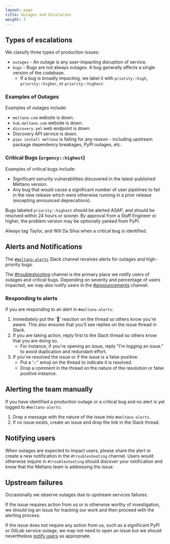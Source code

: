 ```yaml
---
layout: page
title: Outages and Escalation
weight: 3
---
```


## Types of escalations

We classify three types of production issues:

- `outages` - An outage is any user-impacting disruption of service.
- `bugs` - Bugs are not always outages. A bug generally affects a single version of the codebase.
  - If a bug is broadly impacting, we label it with `priority::high`, `priority::higher`, or `priority::highest`.

### Examples of Outages

Examples of outages include:

- `meltano.com` website is down.
- `hub.meltano.com` website is down.
- `discovery.yml` web endpoint is down.
- Discovery API service is down.
- `pipx install meltano` is failing for any reason - including upstream package dependency breakages, PyPI outages, etc.

### Critical Bugs (`urgency::highest`)

Examples of critical bugs include:

- Significant security vulnerabilities discovered in the latest-published Meltano version.
- Any bug that would cause a significant number of user pipelines to fail in the new release which were otherwise running in a prior release (excepting announced deprecations).

Bugs labeled `priority::highest` should be alerted ASAP, and should be resolved within 24 hours or sooner. By approval from a Staff Engineer or higher, the problem version may be optionally yanked from PyPI.

Always tag Taylor, and Will Da Silva when a critical bug is identified.

## Alerts and Notifications

The [`#meltano-alerts`](https://meltano.slack.com/archives/C0320DQTKV5) Slack channel receives alerts for outages and high-priority bugs.

The [#troubleshooting](https://meltano.slack.com/archives/C01TCRBBJD7) channel is the primary place we notify users of outages and critical bugs. Depending on severity and percentage of users impacted, we may also notify users in the [#announcements](https://meltano.slack.com/archives/CFG3C3C66) channel.

### Responding to alerts

If you are responding to an alert in `#meltano-alerts`:

1. Immediately put the '👀' reaction on the thread so others know you're aware. This also ensures that you'll see replies on the issue thread in Slack.
2. If you are taking action, reply first to the Slack thread so others know that you are doing so.
   - For instance, if you're opening an issue, reply "I'm logging an issue." to avoid duplication and redundant effort.
3. If you've resolved the issue or if the issue is a false positive:
   - Put a '✅' emoji on the thread to indicate it is resolved.
   - Drop a comment in the thread on the nature of the resolution or false positive instance.

## Alerting the team manually

If you have identified a production outage or a critical bug and no alert is yet logged to `#meltano-alerts`:

1. Drop a message with the nature of the issue into `#meltano-alerts`.
2. If no issue exists, create an issue and drop the link in the Slack thread.

## Notifying users

When outages are expected to impact users, please share the alert or create a new notification in the `#troubleshooting` channel. Users would otherwise inquire in `#troubleshooting` should discover your notification and know that the Meltano team is addressing the issue.

## Upstream failures

Occasionally we observe outages due to upstream services failures.

If the issue requires action from us or is otherwise worthy of investigation, we should log an issue for tracking our work and then proceed with the alerting process.

If the issue does not require any action from us, such as a significant PyPI or GitLab service outage, we may not need to open an issue but we should nevertheless [notify users](#notifying-users) as appropriate.
